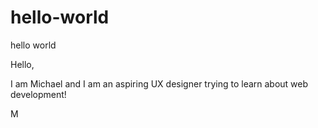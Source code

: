 # hello-world
hello world 

Hello, 

I am Michael and I am an aspiring UX designer trying to learn about web development! 

M
